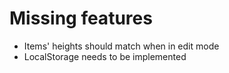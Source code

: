 # Missing features
* Items' heights should match when in edit mode
* LocalStorage needs to be implemented